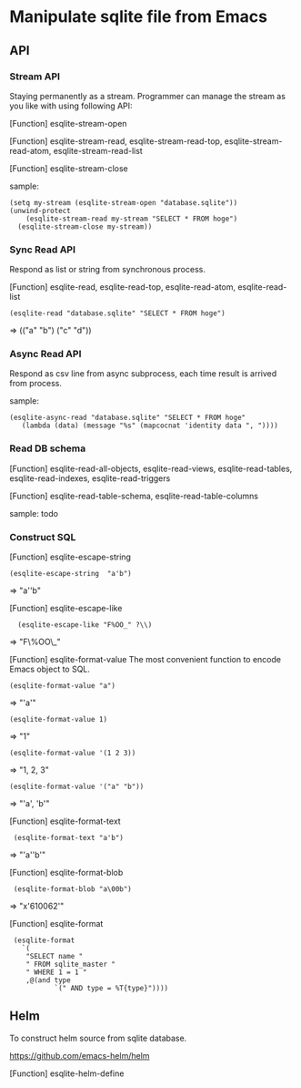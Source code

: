 Manipulate sqlite file from Emacs
=================================

## API

### Stream API

Staying permanently as a stream. Programmer can manage the stream as you like with using following API:

[Function] esqlite-stream-open

[Function] esqlite-stream-read, esqlite-stream-read-top, esqlite-stream-read-atom, esqlite-stream-read-list

[Function] esqlite-stream-close

sample:

    (setq my-stream (esqlite-stream-open "database.sqlite"))
    (unwind-protect
        (esqlite-stream-read my-stream "SELECT * FROM hoge")
      (esqlite-stream-close my-stream))

### Sync Read API

Respond as list or string from synchronous process.

[Function] esqlite-read, esqlite-read-top, esqlite-read-atom, esqlite-read-list

    (esqlite-read "database.sqlite" "SELECT * FROM hoge")

=>  (("a" "b") ("c" "d"))

### Async Read API

Respond as csv line from async subprocess, each time result is arrived from process.

sample:

    (esqlite-async-read "database.sqlite" "SELECT * FROM hoge"
	   (lambda (data) (message "%s" (mapcocnat 'identity data ", "))))
	   
### Read DB schema

[Function] esqlite-read-all-objects, esqlite-read-views, esqlite-read-tables, esqlite-read-indexes, esqlite-read-triggers

[Function] esqlite-read-table-schema, esqlite-read-table-columns

sample: todo

### Construct SQL

[Function] esqlite-escape-string

    (esqlite-escape-string  "a'b")

  => "a''b" 

[Function] esqlite-escape-like

      (esqlite-escape-like "F%OO_" ?\\)
	  
  => "F\\%OO\\_"

[Function] esqlite-format-value
  The most convenient function to encode Emacs object to SQL.

    (esqlite-format-value "a")

   => "'a'"

    (esqlite-format-value 1)

   => "1"

    (esqlite-format-value '(1 2 3))

   => "1, 2, 3"

    (esqlite-format-value '("a" "b"))

   => "'a', 'b'"

[Function] esqlite-format-text

     (esqlite-format-text "a'b")
   
  => "'a''b'"

[Function] esqlite-format-blob

     (esqlite-format-blob "a\00b")

  => "x'610062'"

[Function] esqlite-format

     (esqlite-format
       `(
        "SELECT name "
        " FROM sqlite_master "
        " WHERE 1 = 1 "
        ,@(and type
               `(" AND type = %T{type}"))))

## Helm

To construct helm source from sqlite database.

https://github.com/emacs-helm/helm

[Function] esqlite-helm-define

